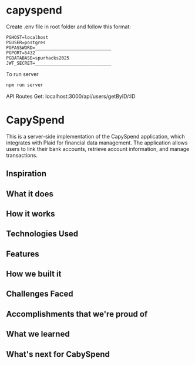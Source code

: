 # capyspend

Create .env file in root folder and follow this format:
```
PGHOST=localhost
PGUSER=postgres
PGPASSWORD=_____________________________
PGPORT=5432
PGDATABASE=spurhacks2025
JWT_SECRET=_____________________________
```
To run server
```bash
npm run server
```


API Routes
Get:
localhost:3000/api/users/getByID/:ID


# CapySpend
This is a server-side implementation of the CapySpend application, which integrates with Plaid for financial data management. The application allows users to link their bank accounts, retrieve account information, and manage transactions.

## Inspiration

## What it does

## How it works

## Technologies Used

## Features

## How we built it

## Challenges Faced

## Accomplishments that we're proud of

## What we learned

## What's next for CabySpend
